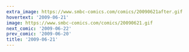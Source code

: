 ```yaml
---
extra_image: https://www.smbc-comics.com/comics/20090621after.gif
hovertext: '2009-06-21'
image: https://www.smbc-comics.com/comics/20090621.gif
next_comic: '2009-06-22'
prev_comic: '2009-06-20'
title: '2009-06-21'
---
```


